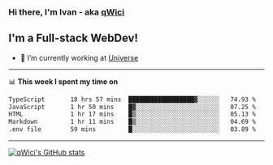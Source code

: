 ### Hi there, I'm Ivan - aka [qWici][website]

## I'm a Full-stack WebDev!
- 🔭 I’m currently working at [Universe][universe]

---

📊 **This week I spent my time on**
<!--START_SECTION:waka-->

```txt
TypeScript       18 hrs 57 mins  ██████████████████▓░░░░░░   74.93 %
JavaScript       1 hr 50 mins    █▓░░░░░░░░░░░░░░░░░░░░░░░   07.25 %
HTML             1 hr 17 mins    █▒░░░░░░░░░░░░░░░░░░░░░░░   05.13 %
Markdown         1 hr 11 mins    █▒░░░░░░░░░░░░░░░░░░░░░░░   04.69 %
.env file        59 mins         █░░░░░░░░░░░░░░░░░░░░░░░░   03.89 %
```

<!--END_SECTION:waka-->

---

[![qWici's GitHub stats](https://github-readme-stats.vercel.app/api?username=qWici)](https://github.com/qWici/github-readme-stats)

[website]: https://devkucher.com
[twitter]: https://twitter.com/KucherDev
[linkedin]: https://www.linkedin.com/in/ivankucher
[universe]: https://universeapps.limited
